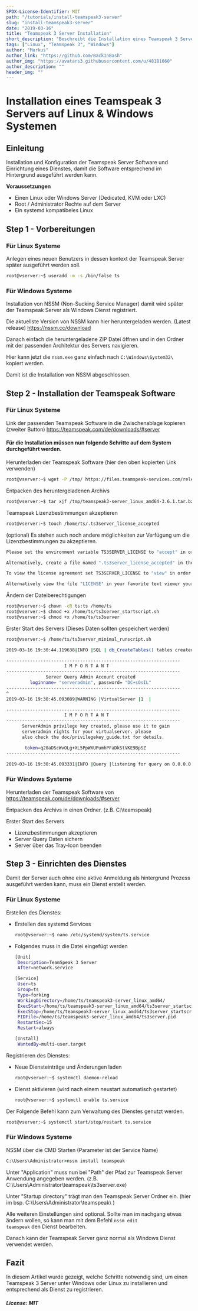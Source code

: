 ```yaml
---
SPDX-License-Identifier: MIT
path: "/tutorials/install-teamspeak3-server"
slug: "install-teamspeak3-server"
date: "2019-03-16"
title: "Teamspeak 3 Server Installation"
short_description: "Beschreibt die Installation eines Teamspeak 3 Servers auf Linux und Windows Systemen."
tags: ["Linux", "Teamspeak 3", "Windows"]
author: "Markus"
author_link: "https://github.com/BackInBash"
author_img: "https://avatars3.githubusercontent.com/u/48181660"
author_description: ""
header_img: ""
---
```


<!-- This where the actual tutorial begins, with the title: -->

# Installation eines Teamspeak 3 Servers auf Linux & Windows Systemen 

## Einleitung

Installation und Konfiguration der Teamspeak Server Software und Einrichtung eines Dienstes, damit die Software entsprechend im Hintergrund ausgeführt werden kann.

**Voraussetzungen**

+ Einen Linux oder Windows Server (Dedicated, KVM oder LXC)
+ Root / Administrator Rechte auf dem Server
+ Ein systemd kompatibeles Linux

## Step 1 - Vorbereitungen

### Für Linux Systeme
Anlegen eines neuen Benutzers in dessen kontext der Teamspeak Server später ausgeführt werden soll.
```bash
root@vserver:~$ useradd -m -s /bin/false ts
```

### Für Windows Systeme
Installation von NSSM (Non-Sucking Service Manager) damit wird später der Teamspeak Server als Windows Dienst registriert.

Die aktuellste Version von NSSM kann hier heruntergeladen werden. (Latest release)
https://nssm.cc/download

Danach einfach die heruntergeladene ZIP Datei öffnen und in den Ordner mit der passenden Architektur des Servers navigieren.

Hier kann jetzt die <code>nssm.exe</code> ganz einfach nach <code>C:\Windows\System32\ </code> kopiert werden.

Damit ist die Installation von NSSM abgeschlossen.

## Step 2 - Installation der Teamspeak Software
### Für Linux Systeme

Link der passenden Teamspeak Software in die Zwischenablage kopieren (zweiter Button)
https://teamspeak.com/de/downloads/#server

#### Für die Installation müssen nun folgende Schritte auf dem System durchgeführt werden.

Herunterladen der Teamspeak Software (hier den oben kopierten Link verwenden)
```bash
root@vserver:~$ wget -P /tmp/ https://files.teamspeak-services.com/releases/server/3.6.1/teamspeak3-server_linux_amd64-3.6.1.tar.bz2
```
Entpacken des heruntergeladenen Archivs
```bash
root@vserver:~$ tar xjf /tmp/teamspeak3-server_linux_amd64-3.6.1.tar.bz2 -C /home/ts
```
Teamspeak Lizenzbestimmungen akzeptieren
```bash
root@vserver:~$ touch /home/ts/.ts3server_license_accepted
```
(optional) Es stehen auch noch andere möglichkeiten zur Verfügung um die Lizenzbestimmungen zu akzeptieren.
```bash
Please set the environment variable TS3SERVER_LICENSE to "accept" in order to accept the license agreement.

Alternatively, create a file named ".ts3server_license_accepted" in the working directory or start the server with the command line parameter "license_accepted=1".

To view the license agreement set TS3SERVER_LICENSE to "view" in order to print the license to the console.

Alternatively view the file "LICENSE" in your favorite text viewer yourself.
```

Ändern der Dateiberechtigungen
```bash
root@vserver:~$ chown -cR ts:ts /home/ts
root@vserver:~$ chmod +x /home/ts/ts3server_startscript.sh
root@vserver:~$ chmod +x /home/ts/ts3server
``` 
Erster Start des Servers (Dieses Daten sollten gespeichert werden)
```bash
root@vserver:~$ /home/ts/ts3server_minimal_runscript.sh

2019-03-16 19:30:44.119638|INFO |SQL | db_CreateTables() tables created

------------------------------------------------------------------
                      I M P O R T A N T                           
------------------------------------------------------------------
               Server Query Admin Account created                 
         loginname= "serveradmin", password= "DC+sOsIL"
------------------------------------------------------------------
^
2019-03-16 19:30:45.093089|WARNING |VirtualServer |1  |

------------------------------------------------------------------
                      I M P O R T A N T                           
------------------------------------------------------------------
      ServerAdmin privilege key created, please use it to gain 
      serveradmin rights for your virtualserver. please
      also check the doc/privilegekey_guide.txt for details.

       token=q20aDScWvOLg+XL5PpWXUPumhPFaDkStVKE9BpSZ
------------------------------------------------------------------

2019-03-16 19:30:45.093331|INFO |Query |listening for query on 0.0.0.0:10011, [::]:10011
```


### Für Windows Systeme

Herunterladen der Teamspeak Software von
https://teamspeak.com/de/downloads/#server

Entpacken des Archivs in einen Ordner. (z.B. C:\teamspeak)

Erster Start des Servers
+ Lizenzbestimmungen akzeptieren
+ Server Query Daten sichern
+ Server über das Tray-Icon beenden



## Step 3 - Einrichten des Dienstes
Damit der Server auch ohne eine aktive Anmeldung als hintergrund Prozess ausgeführt werden kann, muss ein Dienst erstellt werden.

### Für Linux Systeme

Erstellen des Dienstes:
+ Erstellen des systemd Services
   ```bash
   root@vserver:~$ nano /etc/systemd/system/ts.service
   ```
+ Folgendes muss in die Datei eingefügt werden
   ```bash
   [Unit]
    Description=TeamSpeak 3 Server
    After=network.service

   [Service]
    User=ts
    Group=ts
    Type=forking
    WorkingDirectory=/home/ts/teamspeak3-server_linux_amd64/
    ExecStart=/home/ts/teamspeak3-server_linux_amd64/ts3server_startscript.sh start
    ExecStop=/home/ts/teamspeak3-server_linux_amd64/ts3server_startscript.sh stop
    PIDFile=/home/ts/teamspeak3-server_linux_amd64/ts3server.pid
    RestartSec=15
    Restart=always

   [Install]
    WantedBy=multi-user.target
   ```
Registrieren des Dienstes:
+ Neue Diensteinträge und Änderungen laden
  ```bash
  root@vserver:~$ systemctl daemon-reload
  ```
+ Dienst aktivieren (wird nach einem neustart automatisch gestartet)
  ```bash
  root@vserver:~$ systemctl enable ts.service
  ```

Der Folgende Befehl kann zum Verwaltung des Dienstes genutzt werden.
```bash
root@vserver:~$ systemctl start/stop/restart ts.service
 ``` 

### Für Windows Systeme

NSSM über die CMD Starten (Parameter ist der Service Name)

```cmd
C:\Users\Administrator>nssm install teamspeak
```
 Unter "Application" muss nun bei "Path" der Pfad zur Teamspeak Server Anwendung angegeben werden. (z.B. C:\Users\Administrator\teamspeak\ts3server.exe)

Unter "Startup directory" trägt man den Teamspeak Server Ordner ein. (hier im bsp. C:\Users\Administrator\teamspeak\ )

Alle weiteren Einstellungen sind optional. Sollte man im nachgang etwas ändern wollen, so kann man mit dem Befehl <code>nssm edit teamspeak</code> den Dienst bearbeiten.

Danach kann der Teamspeak Server ganz normal als Windows Dienst verwendet werden.


## Fazit
In diesem Artikel wurde gezeigt, welche Schritte notwendig sind, um einen Teamspeak 3 Server unter Windows oder Linux zu installieren und entsprechend als Dienst zu registrieren.

##### License: MIT

<!---

Contributors's Certificate of Origin

By making a contribution to this project, I certify that:

(a) The contribution was created in whole or in part by me and I have
    the right to submit it under the license indicated in the file; or

(b) The contribution is based upon previous work that, to the best of my
    knowledge, is covered under an appropriate license and I have the
    right under that license to submit that work with modifications,
    whether created in whole or in part by me, under the same license
    (unless I am permitted to submit under a different license), as
    indicated in the file; or

(c) The contribution was provided directly to me by some other person
    who certified (a), (b) or (c) and I have not modified it.

(d) I understand and agree that this project and the contribution are
    public and that a record of the contribution (including all personal
    information I submit with it, including my sign-off) is maintained
    indefinitely and may be redistributed consistent with this project
    or the license(s) involved.

Signed-off-by: Markus, markus@omg-network.de

-->
